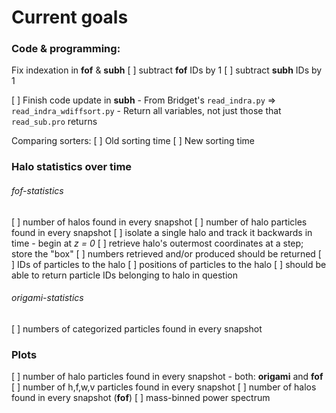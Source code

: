 # Current goals

### Code & programming:
Fix indexation in **fof** & **subh**
    [ ] subtract **fof** IDs by 1 
    [ ] subtract **subh** IDs by 1 

[ ] Finish code update in **subh**
    - From Bridget's `read_indra.py` => `read_indra_wdiffsort.py` 
    - Return all variables, not just those that `read_sub.pro` returns 

Comparing sorters:
[ ] Old sorting time 
[ ] New sorting time 


### Halo statistics over time

###### fof-statistics 
[ ] number of halos found in every snapshot 
[ ] number of halo particles found in every snapshot 
[ ] isolate a single halo and track it backwards in time 
    - begin at *z = 0* 
    [ ] retrieve halo's outermost coordinates at a step; store the "box" 
    [ ] numbers retrieved and/or produced should be returned 
        [ ] IDs of particles to the halo 
        [ ] positions of particles to the halo 
    [ ] should be able to return particle IDs belonging to halo in question 

###### origami-statistics 
[ ] numbers of categorized particles found in every snapshot 

### Plots 
[ ] number of halo particles found in every snapshot 
    - both: **origami** and **fof** 
[ ] number of h,f,w,v particles found in every snapshot 
[ ] number of halos found in every snapshot (**fof**)
[ ] mass-binned power spectrum